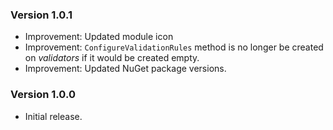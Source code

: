 ### Version 1.0.1

- Improvement: Updated module icon
- Improvement: `ConfigureValidationRules` method is no longer be created on _validators_ if it would be created empty.
- Improvement: Updated NuGet package versions.

### Version 1.0.0

- Initial release.
